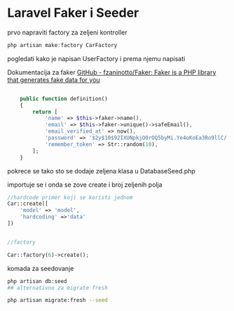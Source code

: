 # Laravel Faker i Seeder

prvo napraviti factory za zeljeni kontroller

```php
php artisan make:factory CarFactory
```

pogledati kako je napisan UserFactory i prema njemu napisati

Dokumentacija za faker [GitHub - fzaninotto/Faker: Faker is a PHP library that generates fake data for you](https://github.com/fzaninotto/Faker#basic-usage)

```php

    public function definition()
    {
        return [
            'name' => $this->faker->name(),
            'email' => $this->faker->unique()->safeEmail(),
            'email_verified_at' => now(),
            'password' => '$2y$10$92IXUNpkjO0rOQ5byMi.Ye4oKoEa3Ro9llC/.og/at2.uheWG/igi', // password
            'remember_token' => Str::random(10),
        ];
    }
```

pokrece se tako sto se dodaje zeljena klasa u DatabaseSeed.php 

importuje se i onda se zove create i broj zeljenih polja

```php
//hardcode primer koji se koristi jednom
Car::create([
    'model' => 'model',
    'hardcoding' =>'data'
])


//factory

Car::factory(6)->create();
```

komada za seedovanje

```bash
php artisan db:seed
## alternativno za migrate fresh

php artisan migrate:fresh --seed
```
